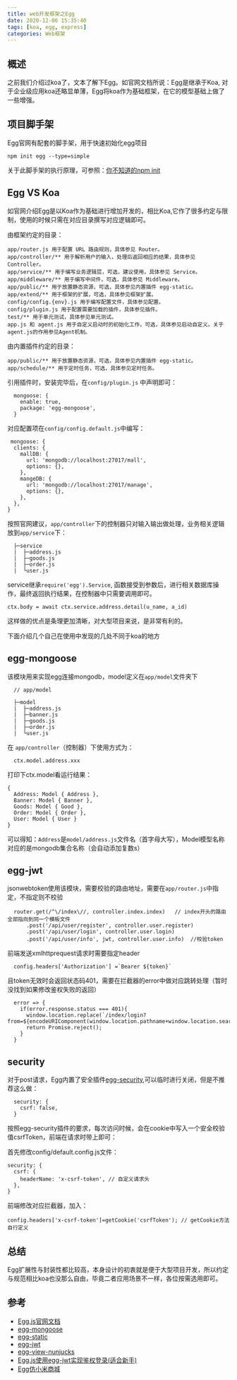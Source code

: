 ```yaml
---
title: web开发框架之Egg
date: 2020-12-06 15:35:40
tags: [koa, egg, express]
categories: Web框架
---
```


## 概述

之前我们介绍过koa了，文本了解下Egg。如官网文档所说：Egg是继承于Koa, 对于企业级应用koa还略显单薄，Egg将koa作为基础框架，在它的模型基础上做了一些增强。

<!-- more -->

## 项目脚手架

Egg官网有配套的脚手架，用于快速初始化egg项目

    npm init egg --type=simple

关于此脚手架的执行原理，可参照：[你不知道的npm init](/%E4%BD%A0%E4%B8%8D%E7%9F%A5%E9%81%93%E7%9A%84npm%20init/)

## Egg VS Koa

如官网介绍Egg是以Koa作为基础进行增加开发的，相比Koa,它作了很多约定与限制，使用的时候只需在对应目录撰写对应逻辑即可。

由框架约定的目录：

    app/router.js 用于配置 URL 路由规则，具体参见 Router。
    app/controller/** 用于解析用户的输入，处理后返回相应的结果，具体参见 Controller。
    app/service/** 用于编写业务逻辑层，可选，建议使用，具体参见 Service。
    app/middleware/** 用于编写中间件，可选，具体参见 Middleware。
    app/public/** 用于放置静态资源，可选，具体参见内置插件 egg-static。
    app/extend/** 用于框架的扩展，可选，具体参见框架扩展。
    config/config.{env}.js 用于编写配置文件，具体参见配置。
    config/plugin.js 用于配置需要加载的插件，具体参见插件。
    test/** 用于单元测试，具体参见单元测试。
    app.js 和 agent.js 用于自定义启动时的初始化工作，可选，具体参见启动自定义。关于agent.js的作用参见Agent机制。

由内置插件约定的目录：

    app/public/** 用于放置静态资源，可选，具体参见内置插件 egg-static。
    app/schedule/** 用于定时任务，可选，具体参见定时任务。

引用插件时，安装完毕后，在`config/plugin.js` 中声明即可：


      mongoose: {
        enable: true,
        package: 'egg-mongoose',
      }

对应配置项在`config/config.default.js`中编写：

     mongoose: {
      clients: {
        mallDB: {
          url: 'mongodb://localhost:27017/mall',
          options: {},
        },
        mangeDB: {
          url: 'mongodb://localhost:27017/manage',
          options: {},
        },
      },
    }

按照官网建议，`app/controller`下的控制器只对输入输出做处理，业务相关逻辑放到`app/service`下：

      ├─service
      |  ├─address.js 
      |  ├─goods.js 
      |  ├─order.js
      |  └user.js  

service继承`require('egg').Service`, 函数接受到参数后，进行相关数据库操作，最终返回执行结果，在控制器中只需要调用即可。

    ctx.body = await ctx.service.address.detail(u_name, a_id)


这样做的优点是条理更加清晰，对大型项目来说，是非常有利的。

下面介绍几个自己在使用中发现的几处不同于koa的地方

## egg-mongoose

该模块用来实现egg连接mongodb，model定义在`app/model`文件夹下
      
      // app/model

      ├─model
      |  ├─address.js 
      |  ├─banner.js 
      |  ├─goods.js 
      |  ├─order.js
      |  └user.js        

在 `app/controller`（控制器）下使用方式为：
      
      ctx.model.address.xxx

打印下ctx.model看运行结果：

    { 
      Address: Model { Address },
      Banner: Model { Banner },
      Goods: Model { Good },
      Order: Model { Order },
      User: Model { User } 
    }

可以得知：`Address`是`model/address.js`文件名（首字母大写），Model模型名称对应的是mongodb集合名称（会自动添加复数s）

## egg-jwt

jsonwebtoken使用该模块，需要校验的路由地址，需要在`app/router.js`中指定，不指定则不校验

      router.get(/^\/index\//, controller.index.index)   // index开头的路由全部指向到同一个模板文件
          .post('/api/user/register', controller.user.register)
          .post('/api/user/login', controller.user.login)
          .post('/api/user/info', jwt, controller.user.info)  //校验token

前端发送xmlhttprequest请求时需要指定header

      config.headers['Authorization'] =`Bearer ${token}`

且token无效时会返回状态码401，需要在拦截器的error中做对应跳转处理（暂时没找到如果修改鉴权失败的返回）

      error => {
        if(error.response.status === 401){
          window.location.replace(`/index/login?from=${encodeURIComponent(window.location.pathname+window.location.search)}`)
          return Promise.reject();
        }
      }

## security 

对于post请求，Egg内置了安全插件[egg-security](https://github.com/eggjs/egg-security),可以临时进行关闭，但是不推荐这么做：

      security: {
        csrf: false,
      }

按照egg-security插件的要求，每次访问时候，会在cookie中写入一个安全校验值csrfToken，前端在请求时带上即可：

首先修改config/default.config.js文件：

    security: {
      csrf: {
        headerName: 'x-csrf-token', // 自定义请求头
      },
    }

前端修改对应拦截器，加入：

    config.headers['x-csrf-token']=getCookie('csrfToken'); // getCookie方法自行定义

## 总结

Egg扩展性与封装性都比较高，本身设计的初衷就是便于大型项目开发，所以约定与规范相比koa也没那么自由，毕竟二者应用场景不一样，各位按需选用即可。

## 参考

- [Egg.js官网文档](https://eggjs.org/zh-cn/intro/index.html)
- [egg-mongoose](https://github.com/eggjs/egg-mongoose)
- [egg-static](https://github.com/eggjs/egg-static)
- [egg-jwt](https://github.com/eggjs/egg-jwt)
- [egg-view-nunjucks](https://github.com/eggjs/egg-view-nunjucks)
- [Egg.js使用egg-jwt实现鉴权登录(适合新手)](https://blog.csdn.net/weixin_44934525/article/details/109163957)
- [Egg仿小米商城](https://github.com/Ouchuxuan/egg-xiaomi-shop)
